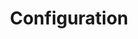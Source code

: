 ---
title: Configuration
position: 2
parameters:
  - name:
    content:
content_markdown: >-
  #### Connection Configuration


  | **Field** | **Required?** | **Input Type** | **Description** |
  | --- | --- | --- | --- |
  | `instance-name` | Yes (Eventually) | String | The instance name of this bot
  config.<br><br>**At this time, this field is currently not supported.&nbsp;**
  |

  | `server-address` | Yes | String | The address of the server to which this
  bot should connect. |

  | `server-query-port` | Yes | Integer | The query port to which your bot will
  connect. By default, most servers have this as 10011. |

  | `virtual-server-id` | Yes | Integer | The ID of the virtual server to which
  the bot is connecting. |

  | `server-query-name` | Yes | String | The server query name used for
  authentication. |

  | `server-query-password` | Yes | String | The server query password used for
  authentication. |

  | `bot-nickname` | Yes | String | The display name of the bot. |

  | `bot-slow-mode` | Yes (Eventually) | String | Whether or not the bot should
  throttle its message rate to prevent being banned for flooding the
  query.<br><br>**At this time, this field is not currently supported.** |
  
  #### Access Control List Configuration

  | **Field** | **Required?** | **Input Type** | **Description** |
  | --- | --- | --- | --- |
  | `owner-groups` | Yes | List of Integers | The group IDs of groups containing only bot owners. |

  | `super-admin-groups` | Yes | List of Integers | The group IDs of groups containing only bot super-admins. |

  | `admin-groups` | Yes | List of Integers | The group IDs of groups containing only bot admins. |

  | `moderator-groups` | Yes | List of Integers | The group IDs of groups containing only bot moderators. |

  | `sponsor-groups` | Yes | List of Integers | The group IDs of groups containing only "sponsors". |

  | `blacklisted-groups` | Yes | List of Integers | The group IDs of groups containing only users who are not allowed to use bot commands. |
  
  #### Idle Checker Configuration
  
  | **Field** | **Required?** | **Input Type** | **Description** |
  | --- | --- | --- | --- |
  | `idle-max-time-minutes` | Yes | Integer | The time in minutes after which a user will be moved if they have been idle for the entire duration. |

  | `idle-destination-channel` | Yes | Integer | The ID of the channel to which idle users will be moved. |

  | `idle-ignore-groups` | Yes | List of Integers | The group IDs of groups containing only users who will not be moved for being idle. |

  &nbsp;
left_code_blocks:
  - code_block:
    title:
    language:
right_code_blocks:
  - code_block: "# ==============================================\r\n# ====           META INFORMATION           ====\r\n# ==============================================\r\n# = Information used to identify this bot      =\r\n# =   instance.                                =\r\n# ==============================================\r\n\r\ninstance-name: 'testInstance'\r\n\r\n# ==============================================\r\n# ====        CONNECTION INFORMATION        ====\r\n# ==============================================\r\n# = Information used to initiate the           =\r\n# =   connection to the server.                =\r\n# ==============================================\r\n\r\nserver-address: 'localhost'\r\nserver-query-port: 10011\r\nvirtual-server-id: 1\r\n\r\nserver-query-name: 'serveradmin'\r\nserver-query-password: 'ultrasecretpass'\r\n\r\nbot-nickname: 'Oh Bot Johnson'\r\nbot-slow-mode: ''"
    title: ConnectionConfig
    language:
  - code_block: "# ==============================================\r\n# ====        Idle Mover Information        ====\r\n# ==============================================\r\n# = Determines when and where to move idle     =\r\n# =   users within the server.                 =\r\n# ==============================================\r\n\r\nidle-max-time-minutes: 45\r\nidle-destination-channel: 105093\r\nidle-ignore-groups:\r\n - 38113\r\n - 38114"
    title: IdleChecker
    language:
  - code_block: "# ==============================================\r\n# ====             Instructions             ====\r\n# ==============================================\r\n# = Add groups by their ID number. Each group  =\r\n# = should be on a new line, prefixed with     =\r\n# = a hyphen (-).                              =\r\n# ==============================================\r\n\r\n# This group has access to all functions, and\r\n#   cannot be removed from its role except by\r\n#   removing them directly from the config file.\r\nowner-groups:\r\n- 6\r\n\r\n# This group has access to all function, and\r\n#   can modify the roles of all non-owner users.\r\nsuper-admin-groups:\r\n\r\n# This group has access to all functionality\r\n#   except for that involved in role and config\r\n#   management.\r\nadmin-groups:\r\n - 12\r\n\r\n# This group has access to limited versions of\r\n#   disciplinary functionality.\r\nmoderator-groups:\r\n - 15\r\n - 17\r\n - 18\r\n\r\n# This group has access only to non-functional\r\n#   (cosmetic) commands.\r\nsponsor-groups:\r\n - 16\r\n\r\n# This group cannot access any functionality of\r\n#   this program.\r\nblacklisted-groups:\r\n- 8\r\n- 10\r\n- 11"
    title: ServerGroupAccess
    language:
---